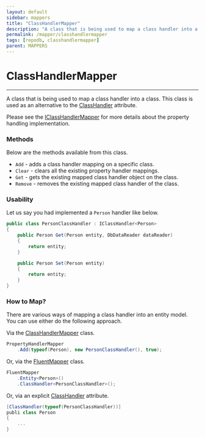 ```yaml
---
layout: default
sidebar: mappers
title: "ClassHandlerMapper"
description: "A class that is being used to map a class handler into a class. This class is used as an alternative to ClassHandler attribute."
permalink: /mapper/classhandlermapper
tags: [repodb, classhandlermapper]
parent: MAPPERS
---
```


# ClassHandlerMapper

---

A class that is being used to map a class handler into a class. This class is used as an alternative to the [ClassHandler](/attribute/classhandler) attribute.

Please see the [IClassHandlerMapper](/interface/iclasshandler) for more details about the property handling implementation.

### Methods

Below are the methods available from this class.

- `Add` - adds a class handler mapping on a specific class.
- `Clear` - clears all the existing property handler mappings.
- `Get` - gets the existing mapped class handler object on the class.
- `Remove` - removes the existing mapped class handler of the class.

### Usability

Let us say you had implemented a `Person` handler like below.

```csharp
public class PersonClassHandler : IClassHandler<Person>
{
    public Person Get(Person entity, DbDataReader dataReader)
    {
        return entity;
    }

    public Person Set(Person entity)
    {
        return entity;
    }
}
```

### How to Map?

There are various ways of mapping a class handler into an entity model. You can use either do the following approach.

Via the [ClassHandlerMapper](/mapper/classhandlermapper) class.

```csharp
PropertyHandlerMapper
    .Add(typeof(Person), new PersonClassHandler(), true);
```

Or, via the [FluentMapper](/mapper/fluentmapper) class.

```csharp
FluentMapper
    .Entity<Person>()
    .ClassHandler<PersonClassHandler>();
```

Or, via an explicit [ClassHandler](/attribute/classhandler) attribute.

```csharp
[ClassHandler(typeof(PersonClassHandler))]
publi class Person
{
    ...
}
```